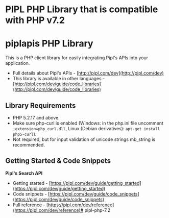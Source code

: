 PIPL PHP Library that is compatible with PHP v7.2
=================================================



piplapis PHP Library
===========================

This is a PHP client library for easily integrating Pipl's APIs into your application.

* Full details about Pipl's APIs - [http://pipl.com/dev](http://pipl.com/dev)
* This library is available in other languages - [http://pipl.com/dev/guide/code_libraries](http://pipl.com/dev/guide/code_libraries)

Library Requirements
--------------------

* PHP 5.2.17 and above.
* Make sure php-curl is enabled (Windows: in the php.ini file uncomment `;extension=php_curl.dll`, Linux (Debian derivatives): `apt-get install php5-curl`).
* Not required, but for input validation of unicode strings mb_string is recommended.

Getting Started & Code Snippets
-------------------------------

**Pipl's Search API**
* Getting started - [https://pipl.com/dev/guide/getting_started](https://pipl.com/dev/guide/getting_started)
* Code snippets - [https://pipl.com/dev/guide/code_snippets](https://pipl.com/dev/guide/code_snippets)
* Full reference - [https://pipl.com/dev/reference](https://pipl.com/dev/reference)# pipl-php-7.2
